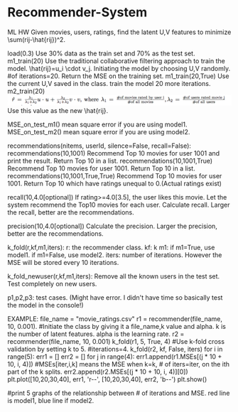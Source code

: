 # Recommender-System
ML HW 
Given movies, users, ratings, find the latent U,V features to minimize \sum(rij-\hat{rij})^2. 

load(0.3) Use 30% data as the train set and 70% as the test set. 
m1_train(20) Use the traditional collaborative filtering approach to train the model. \hat{rij}=u_i \cdot v_j. Initiating the model by choosing U,V randomly. #of iterations=20. Return the MSE on the training set. 
m1_train(20,True) Use the current U,V saved in the class. train the model 20 more iterations. 
m2_train(20) ![alt text](https://github.com/shilinni/Recommender-System/blob/master/images/newrhat.png) Use this value as the new \hat{rij}. 

MSE_on_test_m1() mean square error if you are using model1. 
MSE_on_test_m2() mean square error if you are using model2.

recommendations(nitems, userId, silence=False, recall=False):
recommendations(10,1001) Recommend Top 10 movies for user 1001 and print the result. Return Top 10 in a list. 
recommendations(10,1001,True) Recommend Top 10 movies for user 1001. Return Top 10 in a list. 
recommendations(10,1001,True,True) Recommend Top 10 movies for user 1001. Return Top 10 which have ratings unequal to 0.(Actual ratings exist)

recall(10,4.0[optional]) If rating>=4.0[3.5], the user likes this movie. Let the system recommend the Top10 movies for each user. Calculate recall. Larger the recall, better are the recommendations. 

precision(10,4.0[optional]) Calculate the precision. Larger the precision, better are the recommendations. 

k_fold(r,kf,m1,iters):
r: the recommender class. kf: k m1: if m1=True, use model1. if m1=False, use model2. iters: number of iterations. However the MSE will be stored every 10 iterations. 

k_fold_newuser(r,kf,m1,iters):
Remove all the known users in the test set. Test completely on new users. 

p1,p2,p3: test cases. (Might have error. I didn't have time so basically test the model in the console!)

EXAMPLE: 
file_name = "movie_ratings.csv"
r1 = recommender(file_name, 10, 0.001). #Initiate the class by giving it a file_name,k value and alpha. k is the number of latent features. alpha is the learning rate. 
r2 = recommender(file_name, 10, 0.001)
k_fold(r1, 5, True, 4) #Use k-fold cross validation by setting k to 5. #iterations=4. 
k_fold(r2, kf, False, iters)
for i in range(5):
        err1 = []
        err2 = []
        for j in range(4):
            err1.append(r1.MSEs[(j * 10 + 10, i, 4)]) #MSEs[iter,i,k] means the MSE when k=k, # of iters=iter, on the ith part of the k splits. 
            err2.append(r2.MSEs[(j * 10 + 10, i, 4)][0])
        plt.plot([10,20,30,40], err1, 'r--', [10,20,30,40], err2, 'b--')
        plt.show()

#print 5 graphs of the relationship between # of iterations and MSE. red line is model1, blue line if model2. 
